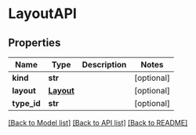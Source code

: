 # LayoutAPI

## Properties
Name | Type | Description | Notes
------------ | ------------- | ------------- | -------------
**kind** | **str** |  | [optional] 
**layout** | [**Layout**](Layout.md) |  | [optional] 
**type_id** | **str** |  | [optional] 

[[Back to Model list]](README.md#documentation-for-models) [[Back to API list]](README.md#documentation-for-api-endpoints) [[Back to README]](README.md)


